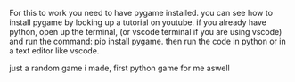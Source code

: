 For this to work you need to have pygame installed. you can see how to install pygame by looking up a tutorial on youtube.
if you already have python, open up the terminal, (or vscode terminal if you are using vscode) and run the command: pip install pygame.
then run the code in python or in a text editor like vscode.


just a random game i made, first python game for me aswell
